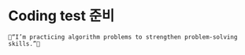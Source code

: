 #   Coding test 준비
```
🤗“I’m practicing algorithm problems to strengthen problem-solving skills.”🤗
```
